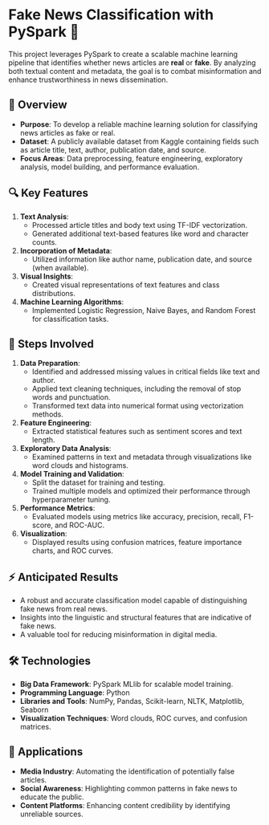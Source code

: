 # Fake News Classification with PySpark 🚀

This project leverages PySpark to create a scalable machine learning pipeline that identifies whether news articles are **real** or **fake**. By analyzing both textual content and metadata, the goal is to combat misinformation and enhance trustworthiness in news dissemination.

## 📄 **Overview**
- **Purpose**: To develop a reliable machine learning solution for classifying news articles as fake or real.
- **Dataset**: A publicly available dataset from Kaggle containing fields such as article title, text, author, publication date, and source.
- **Focus Areas**: Data preprocessing, feature engineering, exploratory analysis, model building, and performance evaluation.

## 🔍 **Key Features**
1. **Text Analysis**:
   - Processed article titles and body text using TF-IDF vectorization.
   - Generated additional text-based features like word and character counts.
2. **Incorporation of Metadata**:
   - Utilized information like author name, publication date, and source (when available).
3. **Visual Insights**:
   - Created visual representations of text features and class distributions.
4. **Machine Learning Algorithms**:
   - Implemented Logistic Regression, Naive Bayes, and Random Forest for classification tasks.

## 🔧 **Steps Involved**
1. **Data Preparation**:
   - Identified and addressed missing values in critical fields like text and author.
   - Applied text cleaning techniques, including the removal of stop words and punctuation.
   - Transformed text data into numerical format using vectorization methods.
2. **Feature Engineering**:
   - Extracted statistical features such as sentiment scores and text length.
3. **Exploratory Data Analysis**:
   - Examined patterns in text and metadata through visualizations like word clouds and histograms.
4. **Model Training and Validation**:
   - Split the dataset for training and testing.
   - Trained multiple models and optimized their performance through hyperparameter tuning.
5. **Performance Metrics**:
   - Evaluated models using metrics like accuracy, precision, recall, F1-score, and ROC-AUC.
6. **Visualization**:
   - Displayed results using confusion matrices, feature importance charts, and ROC curves.

## ⚡ **Anticipated Results**
- A robust and accurate classification model capable of distinguishing fake news from real news.
- Insights into the linguistic and structural features that are indicative of fake news.
- A valuable tool for reducing misinformation in digital media.

## 🛠️ **Technologies**
- **Big Data Framework**: PySpark MLlib for scalable model training.
- **Programming Language**: Python
- **Libraries and Tools**: NumPy, Pandas, Scikit-learn, NLTK, Matplotlib, Seaborn
- **Visualization Techniques**: Word clouds, ROC curves, and confusion matrices.

## 🌟 **Applications**
- **Media Industry**: Automating the identification of potentially false articles.
- **Social Awareness**: Highlighting common patterns in fake news to educate the public.
- **Content Platforms**: Enhancing content credibility by identifying unreliable sources.

